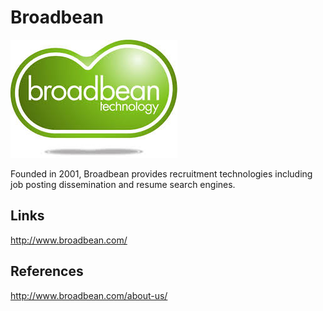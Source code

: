 Broadbean
=============================

![Broadbean Logo](/images/broadbean.jpg "Broadbean Logo")

Founded in 2001, Broadbean provides recruitment technologies including job posting dissemination and resume search engines.


Links
-----
http://www.broadbean.com/


References
----------
http://www.broadbean.com/about-us/

